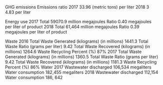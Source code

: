 GHG emissions Emissions ratio 
    2017 
        33.96 (metric tons) per liter
    2018 3
        4.83 per liter

Energy use 
    2017 
        Total 
            59070.9 million megajoules 
        Ratio 
            0.40 megajoules per liter of product 
    2018
        Total 
            61,464 million megajoules
        Ratio 
            0.39 megajoules per liter of product

Waste 
    2016 
        Total Waste Generated 
            (kilograms) (in millions) 1441.3 
        Total Waste Ratio 
            (grams per liter) 9.42 
        Total Waste Recovered 
            (kilograms) (in millions) 1264.6 
        Waste Recycling Percent 
            (%) 87% 
    2017 
        Total Waste Generated 
            (kilograms) (in millions) 1360.5 
        Total Waste Ratio 
            (grams per liter) 9.42 
        Total Waste Recovered 
            (kilograms) (in millions) 1181.3 
        Waste Recycling Percent 
            (%) 86% 
Water 
    2017 
        Wastewater discharged 106,534 megaliters
        Water consumption 182,455 megaliters 
    2018 
        Wastewater discharged 112,154 
        Water consumption 186, 642